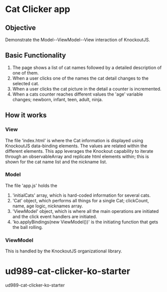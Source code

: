 # Cat Clicker app
## Objective
Demonstrate the Model--ViewModel--View interaction of KnockoutJS.  

## Basic Functionality
1. The page shows a list of cat names followed by a detailed description of one of them.  
2. When a user clicks one of the names the cat detail changes to the selected cat.  
3. When a user clicks the cat picture in the detail a counter is incremented.  
4. When a cats counter reaches different values the 'age' variable changes; newborn, infant, teen, adult, ninja.  

## How it works
### View
The file 'index.html' is where the Cat information is displayed using KnockoutJS data-binding elements.  The values are related within the different elements.  This app leverages the Knockout capability to iterate through an observableArray and replicate html elements within; this is shown for the cat name list and the nickname list.

### Model
The file 'app.js' holds the
1. 'initialCats' array, which is hard-coded information for several cats.
2. 'Cat' object, which performs all things for a single Cat; clickCount, name, age logic, nicknames array.  
3. 'ViewModel' object, which is where all the main operations are initiated and the click event handlers are initiated.
4. 'ko.applyBindings(new ViewModel())' is the initiating function that gets the ball rolling.

### ViewModel
This is handled by the KnockoutJS organizational library.

ud989-cat-clicker-ko-starter
============================

ud989-cat-clicker-ko-starter
